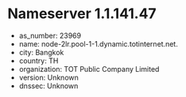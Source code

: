 # Nameserver 1.1.141.47

* as_number: 23969
* name: node-2lr.pool-1-1.dynamic.totinternet.net.
* city: Bangkok
* country: TH
* organization: TOT Public Company Limited
* version: Unknown
* dnssec: Unknown
